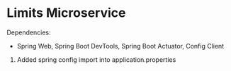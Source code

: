 # Limits Microservice

Dependencies:
- Spring Web, Spring Boot DevTools, Spring Boot Actuator, Config Client

1. Added spring config import into application.properties